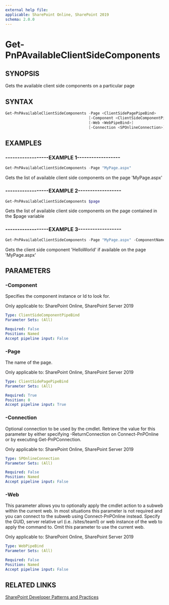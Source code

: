 ```yaml
---
external help file:
applicable: SharePoint Online, SharePoint 2019
schema: 2.0.0
---
```

# Get-PnPAvailableClientSideComponents

## SYNOPSIS
Gets the available client side components on a particular page

## SYNTAX 

```powershell
Get-PnPAvailableClientSideComponents -Page <ClientSidePagePipeBind>
                                     [-Component <ClientSideComponentPipeBind>]
                                     [-Web <WebPipeBind>]
                                     [-Connection <SPOnlineConnection>]
```

## EXAMPLES

### ------------------EXAMPLE 1------------------
```powershell
Get-PnPAvailableClientSideComponents -Page "MyPage.aspx"
```

Gets the list of available client side components on the page 'MyPage.aspx'

### ------------------EXAMPLE 2------------------
```powershell
Get-PnPAvailableClientSideComponents $page
```

Gets the list of available client side components on the page contained in the $page variable

### ------------------EXAMPLE 3------------------
```powershell
Get-PnPAvailableClientSideComponents -Page "MyPage.aspx" -ComponentName "HelloWorld"
```

Gets the client side component 'HelloWorld' if available on the page 'MyPage.aspx'

## PARAMETERS

### -Component
Specifies the component instance or Id to look for.

Only applicable to: SharePoint Online, SharePoint Server 2019

```yaml
Type: ClientSideComponentPipeBind
Parameter Sets: (All)

Required: False
Position: Named
Accept pipeline input: False
```

### -Page
The name of the page.

Only applicable to: SharePoint Online, SharePoint Server 2019

```yaml
Type: ClientSidePagePipeBind
Parameter Sets: (All)

Required: True
Position: 0
Accept pipeline input: True
```

### -Connection
Optional connection to be used by the cmdlet. Retrieve the value for this parameter by either specifying -ReturnConnection on Connect-PnPOnline or by executing Get-PnPConnection.

Only applicable to: SharePoint Online, SharePoint Server 2019

```yaml
Type: SPOnlineConnection
Parameter Sets: (All)

Required: False
Position: Named
Accept pipeline input: False
```

### -Web
This parameter allows you to optionally apply the cmdlet action to a subweb within the current web. In most situations this parameter is not required and you can connect to the subweb using Connect-PnPOnline instead. Specify the GUID, server relative url (i.e. /sites/team1) or web instance of the web to apply the command to. Omit this parameter to use the current web.

Only applicable to: SharePoint Online, SharePoint Server 2019

```yaml
Type: WebPipeBind
Parameter Sets: (All)

Required: False
Position: Named
Accept pipeline input: False
```

## RELATED LINKS

[SharePoint Developer Patterns and Practices](https://aka.ms/sppnp)